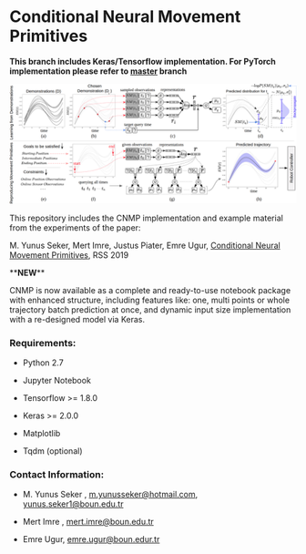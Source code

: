 # Conditional Neural Movement Primitives 
**This branch includes Keras/Tensorflow implementation. For PyTorch implementation please refer to [master](https://github.com/myunusseker/CNMP/tree/master) branch**

![CNMP.png](CNMP.png)

This repository includes the CNMP implementation and example material from the experiments of the paper:

M. Yunus Seker, Mert Imre, Justus Piater, Emre Ugur, [Conditional Neural Movement Primitives](http://www.roboticsproceedings.org/rss15/p71.pdf), RSS 2019

\*\***NEW**\*\* 

CNMP is now available as a complete and ready-to-use notebook package with enhanced structure, including features like: one, multi points or whole trajectory batch prediction at once, and dynamic input size implementation with a re-designed model via Keras.



### Requirements:

* Python 2.7
 
* Jupyter Notebook

* Tensorflow >= 1.8.0

* Keras >= 2.0.0

* Matplotlib

* Tqdm (optional)


### Contact Information:

* M. Yunus Seker ,  m.yunusseker@hotmail.com, yunus.seker1@boun.edu.tr

* Mert Imre , mert.imre@boun.edu.tr

* Emre Ugur, emre.ugur@boun.edur.tr
